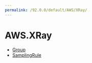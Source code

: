 ```yaml
---
permalink: /92.0.0/default/AWS/XRay/
---
```


# AWS.XRay



* [Group](Group.md)
* [SamplingRule](SamplingRule.md)